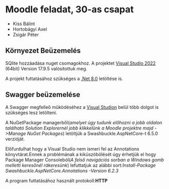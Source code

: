 # Moodle feladat, 30-as csapat
- Kiss Bálint
- Hortobágyi Axel
- Zsigár Péter
## Környezet Beüzemelés

SQlite hozzáadása nuget csomagokhoz.
A projektet [Visual Studio 2022](https://visualstudio.microsoft.com/downloads/) (64bit) Version 17.9.5 valósítottuk meg.

A projekt futtatásához szükséges a [.Net 8.0](https://dotnet.microsoft.com/en-us/download) letöltése is.

## Swagger beüzemelése

A Swagger megfelleő működéséhez a [Visual Studion](https://visualstudio.microsoft.com/downloads/) belül több dolgot is szükséges lesz letölteni.

A NuGetPackage managerből(*amelyet úgy tudunk előhozni a jobb oldalon található Solution Explorernél jobb klikkelünk a Moodle projektre majd ->Manage NuGet Packages*) letöltjük a Swashbuckle.AspNetCore-t 6.5.0 verzióját.

Előfurdulhat hogy a Visual Studio nem ismeri fel az Annotations könyvtárat.Ennek a problémának a kiküszöbölését úgy érhetjük el hogy Package Manager Consoleból(*A felső navigációs sorban a Windows gomb melletti keresőnél rákeresünk*) lefuttatjuk az alábbi sort:*Install-Package Swashbuckle.AspNetCore.Annotations -Version 6.2.3*

A program futtatásához használt protokoll:**HTTP**


